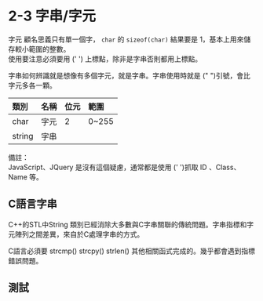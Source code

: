 # 2-3 字串/字元

字元 顧名思義只有單一個字， `char` 的 `sizeof(char)` 結果要是 1，基本上用來儲存較小範圍的整數。  
使用要注意必須要用 \(' '\) 上標點，除非是字串否則都用上標點。

字串如何辨識就是想像有多個字元，就是字串。字串使用時就是 \(" "\)引號，會比字元多各一顆。

| 類別 | 名稱 | 位元 | 範圍 |
| :--- | :--- | :--- | :--- |
| char | 字元 | 2 | 0~255 |
| string | 字串 |  |  |

  
備註：  
JavaScript、JQuery 是沒有這個疑慮，通常都是使用 \(' '\)抓取 ID 、Class、Name 等。

## C語言字串

C++的STL中String 類別已經消除大多數與C字串關聯的傳統問題。字串指標和字元陣列之間差異，來自於C處理字串的方式。

C語言必須要 strcmp\(\) strcpy\(\) strlen\(\) 其他相關函式完成的。幾乎都會遇到指標錯誤問題。

## 測試







